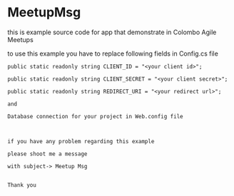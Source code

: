 MeetupMsg
=========

this is example source code for app that demonstrate in Colombo Agile Meetups

to use this example you have to replace following fields in Config.cs file


	public static readonly string CLIENT_ID = "<your client id>";
   
    public static readonly string CLIENT_SECRET = "<your client secret>";
	
	public static readonly string REDIRECT_URI = "<your redirect url>";
	
	and  
	
	Database connection for your project in Web.config file
	
	
	
	if you have any problem regarding this example 
	
	please shoot me a message
	
	with subject-> Meetup Msg 
	
	
	Thank you
	
	
	
	


